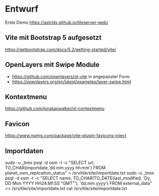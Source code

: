 # Entwurf

Erste Demo https://astridx.github.io/tileserver-web/

## Vite mit Bootstrap 5 aufgesetzt
https://getbootstrap.com/docs/5.2/getting-started/vite/

## OpenLayers mit Swipe Module
- https://github.com/openlayers/ol-vite in angepasster Form.
- https://openlayers.org/en/latest/examples/layer-swipe.html

## Kontextmenu
https://github.com/jonataswalker/ol-contextmenu

## Favicon
https://www.npmjs.com/package/vite-plugin-favicons-inject

## Importdaten

sudo -u _tirex psql -d osm -t -c "SELECT url, TO_CHAR(importdate,'dd.mm.yyyy hh:mm') FROM planet_osm_replication_status" > /srv/tile/site/importdate.txt
sudo -u _tirex psql -d osm -t -c "SELECT name, TO_CHAR(TO_DATE(last_modified, 'Dy, DD Mon YYYY HH24:MI:SS "GMT"'), 'dd.mm.yyyy') FROM external_data" >> /srv/tile/site/importdate.txt
cat /srv/tile/site/importdate.txt
